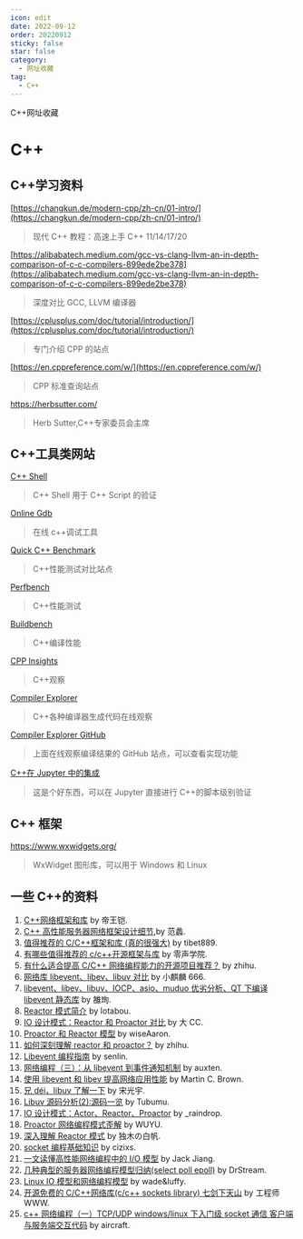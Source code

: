 ```yaml
---
icon: edit
date: 2022-09-12
order: 20220912
sticky: false
star: false
category:
  - 网址收藏
tag:
  - C++
---
```


C++网址收藏

<!-- more -->

# C++

## C++学习资料

[https://changkun.de/modern-cpp/zh-cn/01-intro/](https://changkun.de/modern-cpp/zh-cn/01-intro/)

> 现代 C++ 教程：高速上手 C++ 11/14/17/20

[https://alibabatech.medium.com/gcc-vs-clang-llvm-an-in-depth-comparison-of-c-c-compilers-899ede2be378](https://alibabatech.medium.com/gcc-vs-clang-llvm-an-in-depth-comparison-of-c-c-compilers-899ede2be378)

> 深度对比 GCC, LLVM 编译器

[https://cplusplus.com/doc/tutorial/introduction/](https://cplusplus.com/doc/tutorial/introduction/)

> 专门介绍 CPP 的站点

[https://en.cppreference.com/w/](https://en.cppreference.com/w/)

> CPP 标准查询站点

https://herbsutter.com/
> Herb Sutter,C++专家委员会主席


## C++工具类网站

[C++ Shell](https://cpp.sh/)

> C++ Shell 用于 C++ Script 的验证

[Online Gdb](https://www.onlinegdb.com/)

> 在线 c++调试工具

[Quick C++ Benchmark](https://quick-bench.com/)

> C++性能测试对比站点

[Perfbench](https://perfbench.com/)

> C++性能测试

[Buildbench](https://build-bench.com/)

> C++编译性能

[CPP Insights](https://cppinsights.io/)

> C++观察

[Compiler Explorer](https://godbolt.org/)

> C++各种编译器生成代码在线观察

[Compiler Explorer GitHub](https://github.com/compiler-explorer/compiler-explorer)

> 上面在线观察编译结果的 GitHub 站点，可以查看实现功能

[C++在 Jupyter 中的集成](https://github.com/jupyter-xeus/xeus-cling)

> 这是个好东西，可以在 Jupyter 直接进行 C++的脚本级别验证

## C++ 框架

https://www.wxwidgets.org/

> WxWidget 图形库，可以用于 Windows 和 Linux

## 一些 C++的资料

1. [C++网络框架和库](https://blog.csdn.net/u010913001/article/details/52487938) by 帝王铠.
2. [C++ 高性能服务器网络框架设计细节](https://juejin.im/post/59e47ce36fb9a0451f2ffee8),by 范蠡.
3. [值得推荐的 C/C++框架和库 (真的很强大)](https://www.jianshu.com/p/ee5b34870eba) by tibet889.
4. [有哪些值得推荐的 c/c++开源框架与库](https://zhuanlan.zhihu.com/p/71707672) by 零声学院.
5. [有什么适合提高 C/C++ 网络编程能力的开源项目推荐？](https://www.zhihu.com/question/20124494) by zhihu.
6. [网络库 libevent、libev、libuv 对比](https://blog.csdn.net/lijinqi1987/article/details/71214974) by 小麒麟 666.
7. [libevent、libev、libuv、IOCP、asio、muduo 优劣分析、QT 下编译 libevent 静态库](https://blog.csdn.net/tjm1017/article/details/88219576) by 雒珣.
8. [Reactor 模式简介](https://lotabout.me/2018/reactor-pattern/) by lotabou.
9. [IO 设计模式：Reactor 和 Proactor 对比](https://segmentfault.com/a/1190000002715832) by 大 CC.
10. [Proactor 和 Reactor 模型](https://www.jianshu.com/p/96c0b04941e2) by wiseAaron.
11. [如何深刻理解 reactor 和 proactor？](https://www.zhihu.com/question/26943938) by zhihu.
12. [Libevent 编程指南](http://senlinzhan.github.io/2017/08/12/libevent/) by senlin.
13. [网络编程（三）：从 libevent 到事件通知机制](https://zhuanlan.zhihu.com/p/20315482) by auxten.
14. [使用 libevent 和 libev 提高网络应用性能](https://www.ibm.com/developerworks/cn/aix/library/au-libev/index.html) by Martin C. Brown.
15. [兄 déi，libuv 了解一下](https://zhuanlan.zhihu.com/p/50497450) by 宋光宇.
16. [Libuv 源码分析(2):源码一览](http://blog.tubumu.com/2017/03/11/libuv-analysis-02/) by Tubumu.
17. [IO 设计模式：Actor、Reactor、Proactor](https://www.cnblogs.com/losophy/p/9202815.html) by \_raindrop.
18. [Proactor 网络编程模式歪解](http://www.thinkingyu.com/articles/Proactor/) by WUYU.
19. [深入理解 Reactor 模式](https://www.s0nnet.com/archives/deep-understanding-of-reactor-design-patterns) by 独木の白帆.
20. [socket 编程基础知识](https://cizixs.com/2015/03/29/basic-socket-programming/) by cizixs.
21. [一文读懂高性能网络编程中的 I/O 模型](https://zhuanlan.zhihu.com/p/43933717) by Jack Jiang.
22. [几种典型的服务器网络编程模型归纳(select poll epoll)](https://blog.csdn.net/drdairen/article/details/53694550) by DrStream.
23. [Linux IO 模型和网络编程模型](https://www.cnblogs.com/wade-luffy/p/6106030.html) by wade&luffy.
24. [开源免费的 C/C++网络库(c/c++ sockets library) 七剑下天山](https://blog.csdn.net/weiwangchao_/article/details/8730199) by 工程师 WWW.
25. [c++ 网络编程（一）TCP/UDP windows/linux 下入门级 socket 通信 客户端与服务端交互代码](https://www.cnblogs.com/DOMLX/p/9601511.html) by aircraft.
